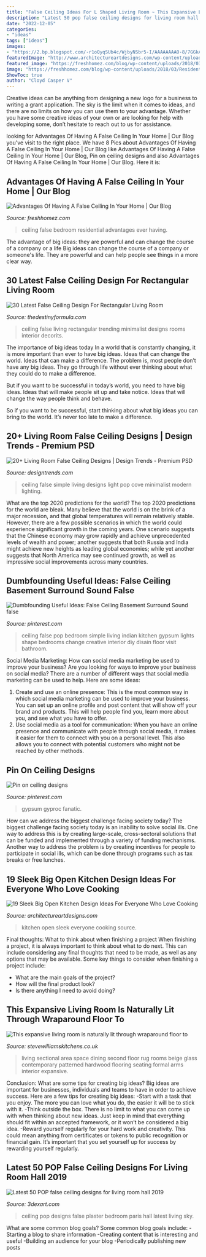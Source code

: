 ```yaml
---
title: "False Ceiling Ideas For L Shaped Living Room ~ This Expansive Living Room Is Naturally Lit Through Wraparound Floor To"
description: "Latest 50 pop false ceiling designs for living room hall 2019"
date: "2022-12-05"
categories:
- "ideas"
tags: ["ideas"]
images:
- "https://2.bp.blogspot.com/-r1oQyqSUb4c/WjbyNSbr5-I/AAAAAAAAO-8/7GGkA18V8wcijjAZY5hbz3H2kXf2N4yoACLcBGAs/s1600/POP-ceiling-designs-false-ceiling-Plaster-of-Paris-design-for-bedroom-2018.jpg"
featuredImage: "http://www.architectureartdesigns.com/wp-content/uploads/2014/05/81-630x419.jpg"
featured_image: "https://freshhomez.com/blog/wp-content/uploads/2018/03/Residential-False-Ceiling-Ideas.jpg"
image: "https://freshhomez.com/blog/wp-content/uploads/2018/03/Residential-False-Ceiling-Ideas.jpg"
ShowToc: true
author: "Cloyd Casper V"
---
```



Creative ideas can be anything from designing a new logo for a business to writing a grant application. The sky is the limit when it comes to ideas, and there are no limits on how you can use them to your advantage. Whether you have some creative ideas of your own or are looking for help with developing some, don’t hesitate to reach out to us for assistance.

	

		
looking for Advantages Of Having A False Ceiling In Your Home | Our Blog you've visit to the right place. We have 8 Pics about Advantages Of Having A False Ceiling In Your Home | Our Blog like Advantages Of Having A False Ceiling In Your Home | Our Blog, Pin on ceiling designs and also Advantages Of Having A False Ceiling In Your Home | Our Blog. Here it is:
		
    
## Advantages Of Having A False Ceiling In Your Home | Our Blog

<img loading=lazy src="https://freshhomez.com/blog/wp-content/uploads/2018/03/Residential-False-Ceiling-Ideas.jpg" onerror="this.onerror=null;this.src='https://tse3.mm.bing.net/th?id=OIP.Uo_4ucgX0Jm6WvDC-UbnywHaEM&amp;pid=15.1';" alt="Advantages Of Having A False Ceiling In Your Home | Our Blog">

_Source: freshhomez.com_

>ceiling false bedroom residential advantages ever having. 

	

The advantage of big ideas: they are powerful and can change the course of a company or a life
Big ideas can change the course of a company or someone's life. They are powerful and can help people see things in a more clear way.

    
## 30 Latest False Ceiling Design For Rectangular Living Room

<img loading=lazy src="http://thedestinyformula.com/wp-content/uploads/2017/11/19-1.jpg" onerror="this.onerror=null;this.src='https://tse4.mm.bing.net/th?id=OIP.5OeaHK4TlIPtvBm8ogqx_wHaD0&amp;pid=15.1';" alt="30 Latest False Ceiling Design For Rectangular Living Room">

_Source: thedestinyformula.com_

>ceiling false living rectangular trending minimalist designs rooms interior decorits. 

	

The importance of big ideas today
In a world that is constantly changing, it is more important than ever to have big ideas. Ideas that can change the world. Ideas that can make a difference.
The problem is, most people don’t have any big ideas. They go through life without ever thinking about what they could do to make a difference.

But if you want to be successful in today’s world, you need to have big ideas. Ideas that will make people sit up and take notice. Ideas that will change the way people think and behave.

So if you want to be successful, start thinking about what big ideas you can bring to the world. It’s never too late to make a difference.

    
## 20+ Living Room False Ceiling Designs | Design Trends - Premium PSD

<img loading=lazy src="https://images.designtrends.com/wp-content/uploads/2016/08/11170031/Simple-False-Ceiling-Design.jpg" onerror="this.onerror=null;this.src='https://tse1.mm.bing.net/th?id=OIP.Jlf60bcZ91npoip5JdYnWgHaE8&amp;pid=15.1';" alt="20+ Living Room False Ceiling Designs | Design Trends - Premium PSD">

_Source: designtrends.com_

>ceiling false simple living designs light pop cove minimalist modern lighting. 

	

What are the top 2020 predictions for the world?
The top 2020 predictions for the world are bleak. Many believe that the world is on the brink of a major recession, and that global temperatures will remain relatively stable. However, there are a few possible scenarios in which the world could experience significant growth in the coming years. One scenario suggests that the Chinese economy may grow rapidly and achieve unprecedented levels of wealth and power; another suggests that both Russia and India might achieve new heights as leading global economies; while yet another suggests that North America may see continued growth, as well as impressive social improvements across many countries.

    
## Dumbfounding Useful Ideas: False Ceiling Basement Surround Sound False

<img loading=lazy src="https://i.pinimg.com/736x/a2/27/cf/a227cfc2c35328256bdf7b7e2af4b27b.jpg" onerror="this.onerror=null;this.src='https://tse2.mm.bing.net/th?id=OIP.VeRenZTiFXSFJU3Q2lmwIgHaHa&amp;pid=15.1';" alt="Dumbfounding Useful Ideas: False Ceiling Basement Surround Sound false">

_Source: pinterest.com_

>ceiling false pop bedroom simple living indian kitchen gypsum lights shape bedrooms change creative interior diy disain floor visit bathroom. 

	

Social Media Marketing: How can social media marketing be used to improve your business?
Are you looking for ways to improve your business on social media? There are a number of different ways that social media marketing can be used to help. Here are some ideas: 
1. Create and use an online presence: This is the most common way in which social media marketing can be used to improve your business. You can set up an online profile and post content that will show off your brand and products. This will help people find you, learn more about you, and see what you have to offer. 
2. Use social media as a tool for communication: When you have an online presence and communicate with people through social media, it makes it easier for them to connect with you on a personal level. This also allows you to connect with potential customers who might not be reached by other methods. 

    
## Pin On Ceiling Designs

<img loading=lazy src="https://i.pinimg.com/originals/c1/01/88/c10188c8c7d50a72d1b4188ffbf00ca5.jpg" onerror="this.onerror=null;this.src='https://tse3.mm.bing.net/th?id=OIP.wqKypTKnnF7unzksISpRzAHaLH&amp;pid=15.1';" alt="Pin on ceiling designs">

_Source: pinterest.com_

>gypsum gyproc fanatic. 

	

How can we address the biggest challenge facing society today?
The biggest challenge facing society today is an inability to solve social ills. One way to address this is by creating large-scale, cross-sectoral solutions that can be funded and implemented through a variety of funding mechanisms. Another way to address the problem is by creating incentives for people to participate in social ills, which can be done through programs such as tax breaks or free lunches.

    
## 19 Sleek Big Open Kitchen Design Ideas For Everyone Who Love Cooking

<img loading=lazy src="http://www.architectureartdesigns.com/wp-content/uploads/2014/05/81-630x419.jpg" onerror="this.onerror=null;this.src='https://tse2.mm.bing.net/th?id=OIP.YAvV-Fci564bNBkz4nopJwHaE7&amp;pid=15.1';" alt="19 Sleek Big Open Kitchen Design Ideas For Everyone Who Love Cooking">

_Source: architectureartdesigns.com_

>kitchen open sleek everyone cooking source. 

	

Final thoughts: What to think about when finishing a project
When finishing a project, it is always important to think about what to do next. This can include considering any final thoughts that need to be made, as well as any options that may be available. Some key things to consider when finishing a project include:
- What are the main goals of the project?
- How will the final product look?
- Is there anything I need to avoid doing?

    
## This Expansive Living Room Is Naturally Lit Through Wraparound Floor To

<img loading=lazy src="https://www.stevewilliamskitchens.co.uk/wp-content/uploads/2015/09/45-contemporary-living-rooms-with-sectional-sofas2.jpg" onerror="this.onerror=null;this.src='https://tse4.mm.bing.net/th?id=OIP.Q5HQvhkD1HRN7-o570VkDQHaEj&amp;pid=15.1';" alt="This expansive living room is naturally lit through wraparound floor to">

_Source: stevewilliamskitchens.co.uk_

>living sectional area space dining second floor rug rooms beige glass contemporary patterned hardwood flooring seating formal arms interior expansive. 

	

Conclusion: What are some tips for creating big ideas?
Big ideas are important for businesses, individuals and teams to have in order to achieve success. Here are a few tips for creating big ideas:
-Start with a task that you enjoy. The more you can love what you do, the easier it will be to stick with it.
-Think outside the box. There is no limit to what you can come up with when thinking about new ideas. Just keep in mind that everything should fit within an accepted framework, or it won’t be considered a big idea.
-Reward yourself regularly for your hard work and creativity. This could mean anything from certificates or tokens to public recognition or financial gain. It’s important that you set yourself up for success by rewarding yourself regularly.

    
## Latest 50 POP False Ceiling Designs For Living Room Hall 2019

<img loading=lazy src="https://2.bp.blogspot.com/-r1oQyqSUb4c/WjbyNSbr5-I/AAAAAAAAO-8/7GGkA18V8wcijjAZY5hbz3H2kXf2N4yoACLcBGAs/s1600/POP-ceiling-designs-false-ceiling-Plaster-of-Paris-design-for-bedroom-2018.jpg" onerror="this.onerror=null;this.src='https://tse2.mm.bing.net/th?id=OIP.mKf0alIIM08aaodgLffABwHaFS&amp;pid=15.1';" alt="Latest 50 POP false ceiling designs for living room hall 2019">

_Source: 3dexart.com_

>ceiling pop designs false plaster bedroom paris hall latest living sky. 

	

What are some common blog goals?
Some common blog goals include: 
-Starting a blog to share information 
-Creating content that is interesting and useful 
-Building an audience for your blog 
-Periodically publishing new posts

